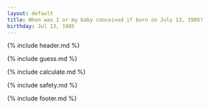 ```yaml
---
layout: default
title: When was I or my baby conceived if born on July 13, 1905?
birthday: Jul 13, 1905
---
```


{% include header.md %}

{% include guess.md %}

{% include calculate.md %}

{% include safety.md %}

{% include footer.md %}



